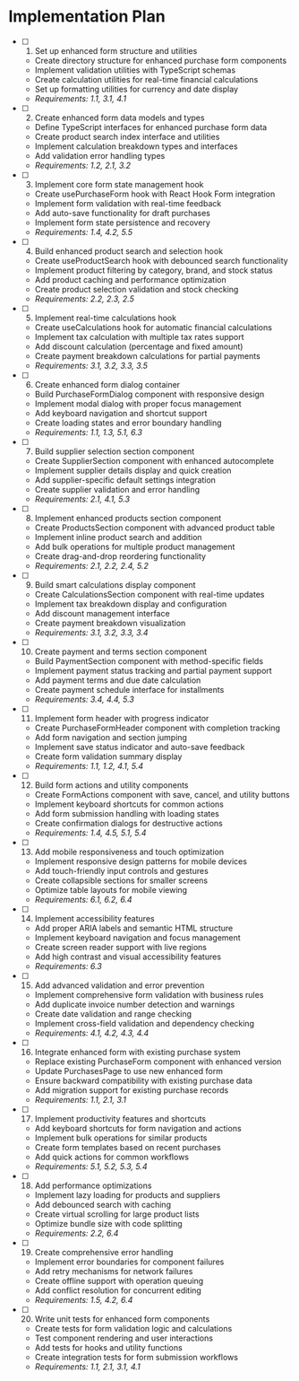 # Implementation Plan

- [ ] 1. Set up enhanced form structure and utilities
  - Create directory structure for enhanced purchase form components
  - Implement validation utilities with TypeScript schemas
  - Create calculation utilities for real-time financial calculations
  - Set up formatting utilities for currency and date display
  - _Requirements: 1.1, 3.1, 4.1_

- [ ] 2. Create enhanced form data models and types
  - Define TypeScript interfaces for enhanced purchase form data
  - Create product search index interface and utilities
  - Implement calculation breakdown types and interfaces
  - Add validation error handling types
  - _Requirements: 1.2, 2.1, 3.2_

- [ ] 3. Implement core form state management hook
  - Create usePurchaseForm hook with React Hook Form integration
  - Implement form validation with real-time feedback
  - Add auto-save functionality for draft purchases
  - Implement form state persistence and recovery
  - _Requirements: 1.4, 4.2, 5.5_

- [ ] 4. Build enhanced product search and selection hook
  - Create useProductSearch hook with debounced search functionality
  - Implement product filtering by category, brand, and stock status
  - Add product caching and performance optimization
  - Create product selection validation and stock checking
  - _Requirements: 2.2, 2.3, 2.5_

- [ ] 5. Implement real-time calculations hook
  - Create useCalculations hook for automatic financial calculations
  - Implement tax calculation with multiple tax rates support
  - Add discount calculation (percentage and fixed amount)
  - Create payment breakdown calculations for partial payments
  - _Requirements: 3.1, 3.2, 3.3, 3.5_

- [ ] 6. Create enhanced form dialog container
  - Build PurchaseFormDialog component with responsive design
  - Implement modal dialog with proper focus management
  - Add keyboard navigation and shortcut support
  - Create loading states and error boundary handling
  - _Requirements: 1.1, 1.3, 5.1, 6.3_

- [ ] 7. Build supplier selection section component
  - Create SupplierSection component with enhanced autocomplete
  - Implement supplier details display and quick creation
  - Add supplier-specific default settings integration
  - Create supplier validation and error handling
  - _Requirements: 2.1, 4.1, 5.3_

- [ ] 8. Implement enhanced products section component
  - Create ProductsSection component with advanced product table
  - Implement inline product search and addition
  - Add bulk operations for multiple product management
  - Create drag-and-drop reordering functionality
  - _Requirements: 2.1, 2.2, 2.4, 5.2_

- [ ] 9. Build smart calculations display component
  - Create CalculationsSection component with real-time updates
  - Implement tax breakdown display and configuration
  - Add discount management interface
  - Create payment breakdown visualization
  - _Requirements: 3.1, 3.2, 3.3, 3.4_

- [ ] 10. Create payment and terms section component
  - Build PaymentSection component with method-specific fields
  - Implement payment status tracking and partial payment support
  - Add payment terms and due date calculation
  - Create payment schedule interface for installments
  - _Requirements: 3.4, 4.4, 5.3_

- [ ] 11. Implement form header with progress indicator
  - Create PurchaseFormHeader component with completion tracking
  - Add form navigation and section jumping
  - Implement save status indicator and auto-save feedback
  - Create form validation summary display
  - _Requirements: 1.1, 1.2, 4.1, 5.4_

- [ ] 12. Build form actions and utility components
  - Create FormActions component with save, cancel, and utility buttons
  - Implement keyboard shortcuts for common actions
  - Add form submission handling with loading states
  - Create confirmation dialogs for destructive actions
  - _Requirements: 1.4, 4.5, 5.1, 5.4_

- [ ] 13. Add mobile responsiveness and touch optimization
  - Implement responsive design patterns for mobile devices
  - Add touch-friendly input controls and gestures
  - Create collapsible sections for smaller screens
  - Optimize table layouts for mobile viewing
  - _Requirements: 6.1, 6.2, 6.4_

- [ ] 14. Implement accessibility features
  - Add proper ARIA labels and semantic HTML structure
  - Implement keyboard navigation and focus management
  - Create screen reader support with live regions
  - Add high contrast and visual accessibility features
  - _Requirements: 6.3_

- [ ] 15. Add advanced validation and error prevention
  - Implement comprehensive form validation with business rules
  - Add duplicate invoice number detection and warnings
  - Create date validation and range checking
  - Implement cross-field validation and dependency checking
  - _Requirements: 4.1, 4.2, 4.3, 4.4_

- [ ] 16. Integrate enhanced form with existing purchase system
  - Replace existing PurchaseForm component with enhanced version
  - Update PurchasesPage to use new enhanced form
  - Ensure backward compatibility with existing purchase data
  - Add migration support for existing purchase records
  - _Requirements: 1.1, 2.1, 3.1_

- [ ] 17. Implement productivity features and shortcuts
  - Add keyboard shortcuts for form navigation and actions
  - Implement bulk operations for similar products
  - Create form templates based on recent purchases
  - Add quick actions for common workflows
  - _Requirements: 5.1, 5.2, 5.3, 5.4_

- [ ] 18. Add performance optimizations
  - Implement lazy loading for products and suppliers
  - Add debounced search with caching
  - Create virtual scrolling for large product lists
  - Optimize bundle size with code splitting
  - _Requirements: 2.2, 6.4_

- [ ] 19. Create comprehensive error handling
  - Implement error boundaries for component failures
  - Add retry mechanisms for network failures
  - Create offline support with operation queuing
  - Add conflict resolution for concurrent editing
  - _Requirements: 1.5, 4.2, 6.4_

- [ ] 20. Write unit tests for enhanced form components
  - Create tests for form validation logic and calculations
  - Test component rendering and user interactions
  - Add tests for hooks and utility functions
  - Create integration tests for form submission workflows
  - _Requirements: 1.1, 2.1, 3.1, 4.1_